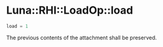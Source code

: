 # Luna::RHI::LoadOp::load

```c++
load = 1
```

The previous contents of the attachment shall be preserved. 

